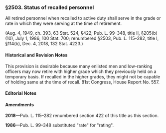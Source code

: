 ### §2503. Status of recalled personnel ###

All retired personnel when recalled to active duty shall serve in the grade or rate in which they were serving at the time of retirement.

(Aug. 4, 1949, ch. 393, 63 Stat. 524, §422; Pub. L. 99–348, title II, §205(b)(10), July 1, 1986, 100 Stat. 700; renumbered §2503, Pub. L. 115–282, title I, §114(b), Dec. 4, 2018, 132 Stat. 4223.)

#### Historical and Revision Notes ####

This provision is desirable because many enlisted men and low-ranking officers may now retire with higher grade which they previously held on a temporary basis. If recalled in the higher grades, they might not be capable of holding same at the time of recall. 81st Congress, House Report No. 557.

#### **Editorial Notes** ####

#### Amendments ####

**2018**—Pub. L. 115–282 renumbered section 422 of this title as this section.

**1986**—Pub. L. 99–348 substituted "rate" for "rating".